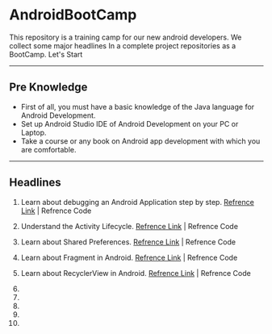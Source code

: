 # AndroidBootCamp
This repository is a training camp for our new android developers. We collect some major headlines In a complete project repositories as a BootCamp. Let's Start

---

## Pre Knowledge
* First of all, you must have a basic knowledge of the Java language for Android Development.
* Set up Android Studio IDE of Android Development on your PC or Laptop.
* Take a course or any book on Android app development with which you are comfortable.

---

## Headlines
1. Learn about debugging an Android Application step by step. [Refrence Link](https://developer.android.com/studio/debug/index.html) |  Refrence Code

2. Understand the Activity Lifecycle. [Refrence Link](https://developer.android.com/guide/components/activities/activity-lifecycle) | Refrence Code

3. Learn about Shared Preferences. [Refrence Link](https://developer.android.com/training/data-storage/shared-preferences) | Refrence Code 

4. Learn about Fragment in Android. [Refrence Link](https://developer.android.com/guide/components/fragments.html) | Refrence Code

5. Learn about RecyclerView in Android. [Refrence Link](https://developer.android.com/reference/android/support/v7/widget/RecyclerView.html) | Refrence Code

6. 

7.

8.

9.

10.
